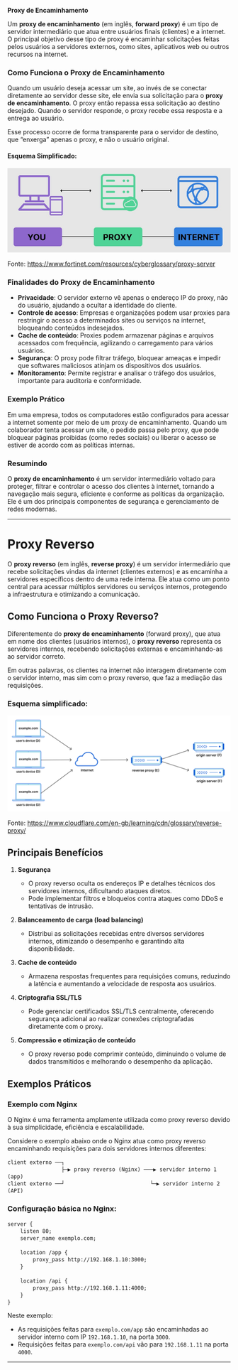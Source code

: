**Proxy de Encaminhamento**

Um **proxy de encaminhamento** (em inglês, **forward proxy**) é um tipo de servidor intermediário que atua entre usuários finais (clientes) e a internet. O principal objetivo desse tipo de proxy é encaminhar solicitações feitas pelos usuários a servidores externos, como sites, aplicativos web ou outros recursos na internet.

### Como Funciona o Proxy de Encaminhamento

Quando um usuário deseja acessar um site, ao invés de se conectar diretamente ao servidor desse site, ele envia sua solicitação para o **proxy de encaminhamento**. O proxy então repassa essa solicitação ao destino desejado. Quando o servidor responde, o proxy recebe essa resposta e a entrega ao usuário.

Esse processo ocorre de forma transparente para o servidor de destino, que “enxerga” apenas o proxy, e não o usuário original.

#### Esquema Simplificado:

![alt text](images/image4.png)

Fonte: https://www.fortinet.com/resources/cyberglossary/proxy-server

### Finalidades do Proxy de Encaminhamento

* **Privacidade**: O servidor externo vê apenas o endereço IP do proxy, não do usuário, ajudando a ocultar a identidade do cliente.
* **Controle de acesso**: Empresas e organizações podem usar proxies para restringir o acesso a determinados sites ou serviços na internet, bloqueando conteúdos indesejados.
* **Cache de conteúdo**: Proxies podem armazenar páginas e arquivos acessados com frequência, agilizando o carregamento para vários usuários.
* **Segurança**: O proxy pode filtrar tráfego, bloquear ameaças e impedir que softwares maliciosos atinjam os dispositivos dos usuários.
* **Monitoramento**: Permite registrar e analisar o tráfego dos usuários, importante para auditoria e conformidade.

### Exemplo Prático

Em uma empresa, todos os computadores estão configurados para acessar a internet somente por meio de um proxy de encaminhamento. Quando um colaborador tenta acessar um site, o pedido passa pelo proxy, que pode bloquear páginas proibidas (como redes sociais) ou liberar o acesso se estiver de acordo com as políticas internas.


### Resumindo

O **proxy de encaminhamento** é um servidor intermediário voltado para proteger, filtrar e controlar o acesso dos clientes à internet, tornando a navegação mais segura, eficiente e conforme as políticas da organização. Ele é um dos principais componentes de segurança e gerenciamento de redes modernas.

---

# Proxy Reverso

O **proxy reverso** (em inglês, **reverse proxy**) é um servidor intermediário que recebe solicitações vindas da internet (clientes externos) e as encaminha a servidores específicos dentro de uma rede interna. Ele atua como um ponto central para acessar múltiplos servidores ou serviços internos, protegendo a infraestrutura e otimizando a comunicação.

## Como Funciona o Proxy Reverso?

Diferentemente do **proxy de encaminhamento** (forward proxy), que atua em nome dos clientes (usuários internos), o **proxy reverso** representa os servidores internos, recebendo solicitações externas e encaminhando-as ao servidor correto.

Em outras palavras, os clientes na internet não interagem diretamente com o servidor interno, mas sim com o proxy reverso, que faz a mediação das requisições.

### Esquema simplificado:

![alt text](image.png)

Fonte: https://www.cloudflare.com/en-gb/learning/cdn/glossary/reverse-proxy/

## Principais Benefícios

1. **Segurança**

   * O proxy reverso oculta os endereços IP e detalhes técnicos dos servidores internos, dificultando ataques diretos.
   * Pode implementar filtros e bloqueios contra ataques como DDoS e tentativas de intrusão.

2. **Balanceamento de carga (load balancing)**

   * Distribui as solicitações recebidas entre diversos servidores internos, otimizando o desempenho e garantindo alta disponibilidade.

3. **Cache de conteúdo**

   * Armazena respostas frequentes para requisições comuns, reduzindo a latência e aumentando a velocidade de resposta aos usuários.

4. **Criptografia SSL/TLS**

   * Pode gerenciar certificados SSL/TLS centralmente, oferecendo segurança adicional ao realizar conexões criptografadas diretamente com o proxy.

5. **Compressão e otimização de conteúdo**

   * O proxy reverso pode comprimir conteúdo, diminuindo o volume de dados transmitidos e melhorando o desempenho da aplicação.

## Exemplos Práticos

### Exemplo com Nginx

O Nginx é uma ferramenta amplamente utilizada como proxy reverso devido à sua simplicidade, eficiência e escalabilidade.

Considere o exemplo abaixo onde o Nginx atua como proxy reverso encaminhando requisições para dois servidores internos diferentes:

```
client externo ──┐
                 ├─▶ proxy reverso (Nginx) ───▶ servidor interno 1 (app)
client externo ──┘                           └─▶ servidor interno 2 (API)
```

### Configuração básica no Nginx:

```nginx
server {
    listen 80;
    server_name exemplo.com;

    location /app {
        proxy_pass http://192.168.1.10:3000;
    }

    location /api {
        proxy_pass http://192.168.1.11:4000;
    }
}
```

Neste exemplo:

* As requisições feitas para `exemplo.com/app` são encaminhadas ao servidor interno com IP `192.168.1.10`, na porta `3000`.
* Requisições feitas para `exemplo.com/api` vão para `192.168.1.11` na porta `4000`.

---

